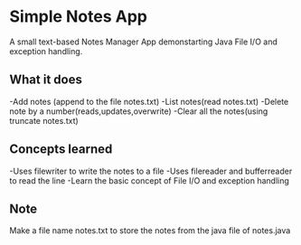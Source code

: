 # Simple Notes App

A small text-based Notes Manager App demonstarting Java File I/O and exception handling.

## What it does

-Add notes (append to the file notes.txt)
-List notes(read notes.txt)
-Delete note by a number(reads,updates,overwrite)
-Clear all the notes(using truncate notes.txt)

## Concepts learned
-Uses filewriter to write the notes to a file
-Uses filereader and bufferreader to read the line 
-Learn the basic concept of File I/O and exception handling

## Note 
Make a file name notes.txt to store the notes from the java file of notes.java
